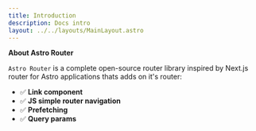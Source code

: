 ```yaml
---
title: Introduction
description: Docs intro
layout: ../../layouts/MainLayout.astro
---
```


**About Astro Router**

`Astro Router` is a complete open-source router library inspired by Next.js router for Astro applications thats adds on it's router:


- ✅ **Link component**
- ✅ **JS simple router navigation**
- ✅ **Prefetching**
- ✅ **Query params**



